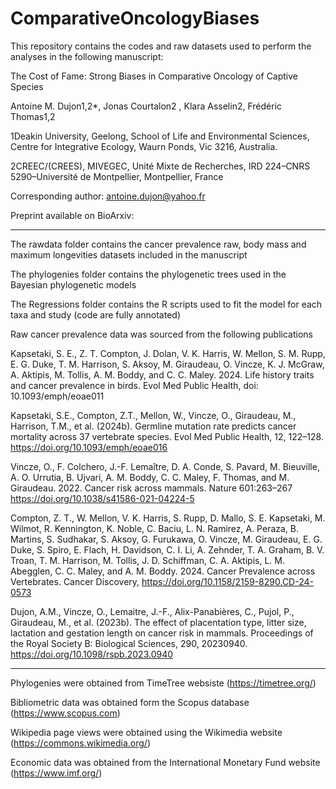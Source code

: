 # ComparativeOncologyBiases

This repository contains the codes and raw datasets used to perform the analyses in the following manuscript:

The Cost of Fame: Strong Biases in Comparative Oncology of Captive Species

Antoine M. Dujon1,2*, Jonas Courtalon2 , Klara Asselin2, Frédéric Thomas1,2

1Deakin University, Geelong, School of Life and Environmental Sciences, Centre for Integrative Ecology, Waurn Ponds, Vic 3216, Australia. 

2CREEC/(CREES), MIVEGEC, Unité Mixte de Recherches, IRD 224–CNRS 5290–Université de Montpellier, Montpellier, France

Corresponding author: antoine.dujon@yahoo.fr

Preprint available on BioArxiv: 

--------------------------------------------------------------------------------------------------------------------------------------------------

The rawdata folder contains the cancer prevalence raw, body mass and maximum longevities datasets included in the manuscript

The phylogenies folder contains the phylogenetic trees used in the Bayesian phylogenetic models

The Regressions folder contains the R scripts used to fit the model for each taxa and study (code are fully annotated)

Raw cancer prevalence data was sourced from the following publications

Kapsetaki, S. E., Z. T. Compton, J. Dolan, V. Κ. Harris, W. Mellon, S. M. Rupp, E. G. Duke, T. M. Harrison, S. Aksoy, M. Giraudeau, O. Vincze, K. J. McGraw, A. Aktipis, M. Tollis, A. Μ. Boddy, and C. C. Maley. 2024. Life history traits and cancer prevalence in birds. Evol Med Public Health, doi: 10.1093/emph/eoae011

Kapsetaki, S.E., Compton, Z.T., Mellon, W., Vincze, O., Giraudeau, M., Harrison, T.M., et al. (2024b). Germline mutation rate predicts cancer mortality across 37 vertebrate species. Evol Med Public Health, 12, 122–128. https://doi.org/10.1093/emph/eoae016

Vincze, O., F. Colchero, J.-F. Lemaître, D. A. Conde, S. Pavard, M. Bieuville, A. O. Urrutia, B. Ujvari, A. M. Boddy, C. C. Maley, F. Thomas, and M. Giraudeau. 2022. Cancer risk across mammals. Nature 601:263–267 https://doi.org/10.1038/s41586-021-04224-5

Compton, Z. T., W. Mellon, V. K. Harris, S. Rupp, D. Mallo, S. E. Kapsetaki, M. Wilmot, R. Kennington, K. Noble, C. Baciu, L. N. Ramirez, A. Peraza, B. Martins, S. Sudhakar, S. Aksoy, G. Furukawa, O. Vincze, M. Giraudeau, E. G. Duke, S. Spiro, E. Flach, H. Davidson, C. I. Li, A. Zehnder, T. A. Graham, B. V. Troan, T. M. Harrison, M. Tollis, J. D. Schiffman, C. A. Aktipis, L. M. Abegglen, C. C. Maley, and A. M. Boddy. 2024. Cancer Prevalence across Vertebrates. Cancer Discovery, https://doi.org/10.1158/2159-8290.CD-24-0573

Dujon, A.M., Vincze, O., Lemaitre, J.-F., Alix-Panabières, C., Pujol, P., Giraudeau, M., et al. (2023b). The effect of placentation type, litter size, lactation and gestation length on cancer risk in mammals. Proceedings of the Royal Society B: Biological Sciences, 290, 20230940. https://doi.org/10.1098/rspb.2023.0940

--------------------------------------------------------------------------------------------------------------------------------------------------

Phylogenies were obtained from TimeTree websiste (https://timetree.org/)

Bibliometric data was obtained form the Scopus database (https://www.scopus.com) 

Wikipedia page views were obtained using the Wikimedia website (https://commons.wikimedia.org/)

Economic data was obtained from the International Monetary Fund website (https://www.imf.org/)
